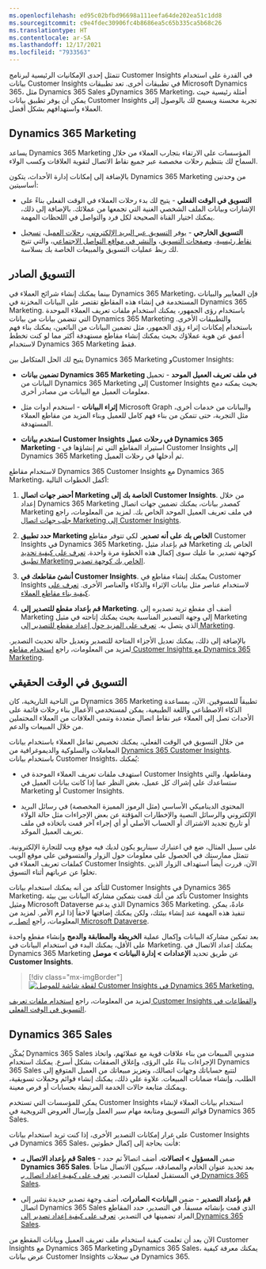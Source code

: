 ```yaml
---
ms.openlocfilehash: ed95c02bfbd96698a111eefa64de202ea51c1dd8
ms.sourcegitcommit: c9e4fdec30906fc4b8686ea5c65b335ca5b68c26
ms.translationtype: HT
ms.contentlocale: ar-SA
ms.lasthandoff: 12/17/2021
ms.locfileid: "7933563"
---
```

تتمثل إحدى الإمكانيات الرئيسية لبرنامج Customer Insights في القدرة على استخدام بيانات Customer Insights في تطبيقات أخرى. تعد تطبيقات Microsoft Dynamics 365، مثل Dynamics 365 Sales وDynamics 365 Marketing، أمثلة رئيسية حيث يمكن أن يوفر تطبيق بيانات Customer Insights تجربة محسنة ويسمح لك بالوصول إلى العملاء واستهدافهم بشكل أفضل.

## <a name="dynamics-365-marketing"></a>Dynamics 365 Marketing

يساعد Dynamics 365 Marketing المؤسسات على الارتقاء بتجارب العملاء من خلال السماح لك بتنظيم رحلات مخصصة عبر جميع نقاط الاتصال لتقوية العلاقات وكسب الولاء.

بالإضافة إلى إمكانات إدارة الأحداث، يتكون Dynamics 365 Marketing من وحدتين أساسيتين:

-   **التسويق في الوقت الفعلي** - يتيح لك بدء رحلات العملاء في الوقت الفعلي بناءً على الإشارات وبيانات الملف الشخصي الغنية التي تجمعها من عملائك. بالإضافة إلى ذلك، يمكنك اختيار القناة الصحيحة لكل فرد والتواصل في اللحظات المهمة.

-   **التسويق الخارجي** - يوفر [التسويق عبر البريد الإلكتروني](/dynamics365/marketing/prepare-marketing-emails/?azure-portal=true)، [رحلات العميل](/dynamics365/marketing/customer-journeys-create-automated-campaigns/?azure-portal=true)، [تسجيل نقاط رئيسية](/dynamics365/marketing/set-up-lead-scoring/?azure-portal=true)، [وصفحات التسويق](/dynamics365/marketing/create-deploy-marketing-pages/?azure-portal=true)، [والنشر في مواقع التواصل الاجتماعي](/dynamics365/marketing/social-posting/?azure-portal=true)، والتي تتيح لك ربط عمليات التسويق والمبيعات الخاصة بك بسلاسة.

## <a name="outbound-marketing"></a>التسويق الصادر

بينما يمكنك إنشاء شرائح العملاء في Dynamics 365 Marketing، فإن المعايير والبيانات المستخدمة في إنشاء هذه المقاطع تقتصر على البيانات المخزنة في Dynamics 365 Marketing. باستخدام رؤى الجمهور، يمكنك استخدام ملفات تعريف العملاء الموحدة التي تتضمن بيانات من بيانات Dynamics 365 Marketing والتطبيقات الأخرى. باستخدام إمكانات إثراء رؤى الجمهور، مثل تضمين البيانات من البائعين، يمكنك بناء فهم أعمق عن هوية عملاؤك بحيث يمكنك إنشاء مقاطع مستهدفة أكثر مما لو كنت تخطط لاستخدام Dynamics 365 Marketing فقط.

يتيح لك الحل المتكامل بين Dynamics 365 Marketing وCustomer Insights:

-   **تضمين بيانات Dynamics 365 Marketing في ملف تعريف العميل الموحد** - تحميل البيانات من Dynamics 365 Marketing إلى Customer Insights بحيث يمكنه دمج معلومات العميل مع البيانات من مصادر أخرى.

-   **إثراء البيانات** - استخدم أدوات مثل Microsoft Graph والبيانات من خدمات أخرى، مثل التجربة، حتى تتمكن من بناء فهم كامل للعميل وبناء المزيد من مقاطع العملاء المستهدفة.

-   **استخدم بيانات Customer Insights في رحلات عميل Dynamics 365 Marketing** - استيراد المقاطع التي تم إنشاؤها في Customer Insights إلى Dynamics 365 Marketing ثم أدخلها في رحلات العميل.

لاستخدام مقاطع Dynamics 365 Customer Insights مع Dynamics 365 Marketing، أكمل الخطوات التالية:

1.  **أحضر جهات اتصال Marketing الخاصة بك إلى Customer Insights**. من خلال إعداد Dynamics 365 Marketing كمصدر بيانات، يمكنك تضمين جهات اتصال Marketing في ملف تعريف العميل الموحد الخاص بك. لمزيد من المعلومات، راجع [جلب جهات اتصال Marketing إلى Customer Insights](/dynamics365/marketing/customer-insights-segments?azure-portal=true#bring-your-marketing-contacts-into-customer-insights).

1.  **حدد تطبيق Marketing الخاص بك على أنه تصدير**. لكي تتوفر مقاطع Customer Insights في Dynamics 365 Marketing، قم بإعداد مثيل Marketing الخاص بك كوجهة تصدير. ما عليك سوى إكمال هذه الخطوة مرة واحدة. [تعرف على كيفية تحديد تطبيق Marketing الخاص بك كوجهة تصدير](/dynamics365/marketing/customer-insights-segments?azure-portal=true#set-your-marketing-app-as-an-export-destination-in-customer-insights).

1.  **أنشئ مقاطعك في Customer Insights**. يمكنك إنشاء مقاطع في Customer Insights لاستخدام عناصر مثل بيانات الإثراء والذكاء والعناصر الأخرى. [تعرف على كيفية بناء مقاطع العملاء](/dynamics365/marketing/segmentation-lists-subscriptions/?azure-portal=true). 

1.  **قم بإعداد مقطع للتصدير إلى Marketing**. أضف أي مقطع تريد تصديره إلى Marketing إلى وجهة التصدير المناسبة بحيث يمكنك إتاحته في مثيل Marketing الذي يتصل به. [تعرف على المزيد حول إعداد مقطع للتصدير إلى Marketing](/dynamics365/marketing/customer-insights-segments?azure-portal=true#configure-a-customer-insights-segment-to-export-to-marketing).

بالإضافة إلى ذلك، يمكنك تعديل الأجزاء المتاحة للتصدير وتعديل حالة تحديث التصدير. لمزيد من المعلومات، راجع [استخدام مقاطع Customer Insights مع Dynamics 365 Marketing](/dynamics365/marketing/customer-insights-segments/?azure-portal=true).

## <a name="real-time-marketing"></a>التسويق في الوقت الحقيقي

من الناحية التاريخية، كان Dynamics 365 Marketing تطبيقاً للمسوقين. الآن، بمساعدة الذكاء الاصطناعي واللغة الطبيعية، يمكن لمستخدمي الأعمال بناء رحلات قائمة على الأحداث تصل إلى العملاء عبر نقاط اتصال متعددة وتنمي العلاقات من العملاء المحتملين من خلال المبيعات والدعم.

من خلال التسويق في الوقت الفعلي، يمكنك تخصيص تفاعل العملاء باستخدام بيانات المعاملات والسلوكية والديموغرافية من [Dynamics 365 Customer Insights](/customer-insights/?azure-portal=true). باستخدام بيانات Customer Insights، يُمكنك:

-   استهدف ملفات تعريف العملاء الموحدة في Customer Insights ومقاطعها، والتي ستساعدك على إشراك كل عميل، بغض النظر عما إذا كانت بيانات العميل في Marketing أو Customer Insights.

-   المحتوى الديناميكي الأساسي (مثل الرموز المميزة المخصصة) في رسائل البريد الإلكتروني والرسائل النصية والإخطارات المؤقتة عن بعض الإجراءات مثل حالة الولاء أو تاريخ تجديد الاشتراك أو الحساب الأصلي أو أي إجراء آخر قمت باتخاذه في ملف تعريف العميل الموحّد.

على سبيل المثال، ضع في اعتبارك سيناريو يكون لديك فيه موقع ويب للتجارة الإلكترونية. تتمثل ممارستك في الحصول على معلومات حول الزوار والمتسوقين على موقع الويب كملفات تعريف العملاء في Customer Insights. الآن، قررت أيضاً استهداف الزوار الذين تخلوا عن عرباتهم أثناء التسوق.

للتأكد من أنه يمكنك استخدام بيانات Customer Insights في Dynamics 365 Marketing، تأكد من أنك قمت بتمكين مشاركة البيانات بين بيئة Customer Insights ومثيل Microsoft Dataverse الذي يدعم Dynamics 365 Marketing. عادةً، يمكن تنفيذ هذه المهمة عند إنشاء بيئتك، ولكن يمكنك إضافتها لاحقاً إذا لزم الأمر. لمزيد من المعلومات، راجع [اتصل بـ Microsoft Dataverse](/dynamics365/customer-insights/audience-insights/manage-environments?azure-portal=true#create-an-environment-in-an-existing-organization).

بعد تمكين مشاركة البيانات وإكمال عملية **الخريطة والمطابقة والدمج** وإنشاء مقطع واحدة على الأقل، يمكنك البدء في استخدام البيانات في Marketing. يمكنك إعداد الاتصال في Dynamics 365 Marketing عن طريق تحديد **الإعدادات > إدارة البيانات > موصل Customer Insights**. 

> [!div class="mx-imgBorder"]
> [![لقطة شاشة للموصل Customer Insights في Dynamics 365 Marketing.](../media/customer-insights-connector.png)](../media/customer-insights-connector.png#lightbox)

لمزيد من المعلومات، راجع [استخدام ملفات تعريف Customer Insights والقطاعات في التسويق في الوقت الفعلي](/dynamics365/marketing/real-time-marketing-ci-profile?azure-portal=true#set-up-default-properties-for-unified-customer-profiles).

## <a name="dynamics-365-sales"></a>Dynamics 365 Sales

يُمكّن Dynamics 365 Sales مندوبي المبيعات من بناء علاقات قوية مع عملائهم، واتخاذ الإجراءات بناءً على الرؤى، وإغلاق الصفقات بشكل أسرع. يمكنك استخدام Dynamics 365 Sales لتتبع حساباتك وجهات اتصالك، وتعزيز مبيعاتك من العميل المتوقع إلى الطلب، وإنشاء ضمانات المبيعات. علاوة على ذلك، يمكنك إنشاء قوائم وحملات تسويقية، ويمكنك متابعة حالات الخدمة المرتبطة بحسابات أو فرص معينة.

يمكن للمؤسسات التي تستخدم Customer Insights استخدام بيانات العملاء لإنشاء قوائم التسويق ومتابعة مهام سير العمل وإرسال العروض الترويجية في Dynamics 365 Sales.

على غرار إمكانات التصدير الأخرى، إذا كنت تريد استخدام بيانات Customer Insights في Dynamics 365 Sales، فأنت بحاجة إلى إكمال خطوتين:

-   **قم بإعداد الاتصال بـ Sales** - ضمن **المسؤول > اتصالات**، أضف اتصالاً ثم حدد **Dynamics 365 Sales**. بعد تحديد عنوان الخادم والمصادقة، سيكون الاتصال متاحاً في المستقبل لعمليات التصدير. [تعرف على كيفية إعداد اتصال بـ Dynamics 365 Sales](/dynamics365/customer-insights/audience-insights/export-dynamics365-sales/?azure-portal=true).

-   **قم بإعداد التصدير** - ضمن **البيانات> الصادرات**، أضف وجهة تصدير جديدة تشير إلى اتصال Dynamics 365 Sales الذي قمت بإنشائه مسبقاً. في التصدير، حدد المقاطع المراد تضمينها في التصدير. [تعرف على كيفية إعداد تصدير إلى Dynamics 365 Sales](/dynamics365/customer-insights/audience-insights/export-dynamics365-sales?azure-portal=true#configure-an-export).

الآن بعد أن تعلمت كيفية استخدام ملف تعريف العميل وبيانات المقطع من Customer Insights مع Dynamics 365 Marketing وDynamics 365 Sales، يمكنك معرفة كيفية عرض بيانات Customer Insights في سجلات Dynamics 365.

